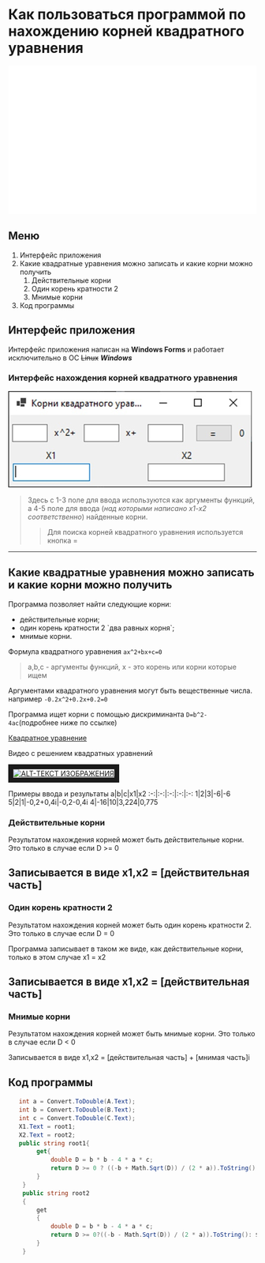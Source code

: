 Как пользоваться программой по нахождению корней квадратного уравнения
=
<div style="width: 100%;">
    <img src="header.svg" width="800" height="300">
</div>

## Меню
1. Интерфейс приложения
1. Какие квадратные уравнения можно записать и какие корни можно получить
   1. Действительные корни
   1. Один корень кратности 2
   1. Мнимые корни
1. Код программы
## Интерфейс приложения
Интерфейс приложения написан на **Windows Forms** и работает исключительно в ОС ~~Linux~~ ***Windows***

### Интерфейс нахождения корней квадратного уравнения

![Локальное изображение](l3r77DvVqiQ.jpg "Интерфейс приложения")

>Здесь с 1-3 поле для ввода используются как аргументы функций, а 4-5 поле для ввода (*над которыми написано x1-x2 соответственно*) найденные корни.
>> Для поиска корней квадратного уравнения используется кнопка =
---
## Какие квадратные уравнения можно записать и какие корни можно получить
Программа позволяет найти следующие корни:

- действительные корни;
- один корень кратности 2 \`два равных корня\`;
- мнимые корни.

Формула квадратного уравнения `ax^2+bx+c=0`
>a,b,c - аргументы функций, x - это корень или корни которые ищем

Аргументами квадратного уравнения могут быть вещественные числа. например `-0.2x^2+0.2x+0.2=0`

Программа ищет корни с помощью дискриминанта `D=b^2-4ac`(подробнее ниже по ссылке)

[Квадратное уравнение](https://ru.wikipedia.org/wiki/%D0%9A%D0%B2%D0%B0%D0%B4%D1%80%D0%B0%D1%82%D0%BD%D0%BE%D0%B5_%D1%83%D1%80%D0%B0%D0%B2%D0%BD%D0%B5%D0%BD%D0%B8%D0%B5 "Корни")

Видео с решением квадратных уравнений

<a href="https://www.youtube.com/watch?v=a3IVdU_gung" target="_blank"> <img src="https://i.ytimg.com/vi/a3IVdU_gung/maxresdefault.jpg" alt="ALT-ТЕКСТ ИЗОБРАЖЕНИЯ" width="360" height="180" border="10" /></a>

Примеры ввода и результаты
a|b|c|x1|x2
:-:|:-:|:-:|:-:|:-:
1|2|3|-6|-6
5|2|1|-0,2+0,4i|-0,2-0,4i
4|-16|10|3,224|0,775

### Действительные корни
Результатом нахождения корней может быть действительные корни. Это только в случае если D >= 0

Записывается в виде x1,x2 = [действительная часть]
---
### Один корень кратности 2
Результатом нахождения корней может быть один корень кратности 2. Это только в случае если D = 0

Программа записывает в таком же виде, как действительные корни, только в этом случае x1 = x2

Записывается в виде x1,x2 = [действительная часть]
---
### Мнимые корни
Результатом нахождения корней может быть мнимые корни. Это только в случае если D < 0 

Записывается в виде x1,x2 = [действительная часть] + [мнимая часть]i
## Код программы
```C#
   int a = Convert.ToDouble(A.Text);
   int b = Convert.ToDouble(B.Text);
   int c = Convert.ToDouble(C.Text);
   X1.Text = root1;
   X2.Text = root2;
   public string root1{ 
        get{
            double D = b * b - 4 * a * c;
            return D >= 0 ? ((-b + Math.Sqrt(D)) / (2 * a)).ToString():$"{-b / (2 * a)} + {Math.Sqrt(-D) / (2 * a)}i";
        } 
    }
    public string root2
    {
        get
        {
            double D = b * b - 4 * a * c;
            return D >= 0?((-b - Math.Sqrt(D)) / (2 * a)).ToString(): $"{-b / (2 * a)} - {Math.Sqrt(-D) / (2 * a)}i";
        }
    }
```
